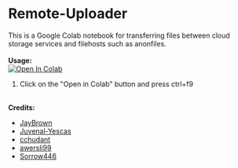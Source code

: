 # Remote-Uploader
This is a Google Colab notebook for transferring files between cloud storage services and filehosts such as anonfiles.
<br><br><b>Usage:</b>
<br>
<a href="https://colab.research.google.com/github/cheems/Remote-Uploader/blob/master/Remote_Uploader.ipynb" target="_parent\"><img src="https://colab.research.google.com/assets/colab-badge.svg" alt="Open In Colab"/></a>
1. Click on the "Open in Colab" button and press ctrl+f9

<br>
<b>Credits:</b>

 - [JayBrown](https://github.com/JayBrown)
 - [Juvenal-Yescas](https://github.com/Juvenal-Yescas)
 - [cchudant](https://github.com/cchudant)
 - [awersli99](https://github.com/awersli99)
 - [Sorrow446](https://github.com/Sorrow446)
